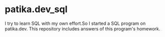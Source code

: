 # patika.dev_sql
I try to learn SQL with my  own effort.So I started a SQL program on patika.dev. This repository includes answers of this program's homework.
